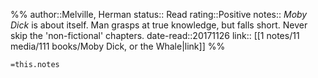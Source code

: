 %%
author::Melville, Herman
status:: Read
rating::Positive
notes:: *Moby Dick* is about itself. Man grasps at true knowledge, but falls short. Never skip the 'non-fictional' chapters.
date-read::20171126
link:: [[1 notes/11 media/111 books/Moby Dick, or the Whale|link]]
%%

`=this.notes`